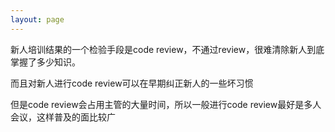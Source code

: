 ```yaml
---
layout: page
---
```

新人培训结果的一个检验手段是code review，不通过review，很难清除新人到底掌握了多少知识。

而且对新人进行code review可以在早期纠正新人的一些坏习惯

但是code review会占用主管的大量时间，所以一般进行code review最好是多人会议，这样普及的面比较广
